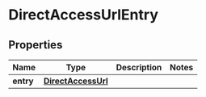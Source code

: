 
# DirectAccessUrlEntry

## Properties
Name | Type | Description | Notes
------------ | ------------- | ------------- | -------------
**entry** | [**DirectAccessUrl**](DirectAccessUrl.md) |  | 



